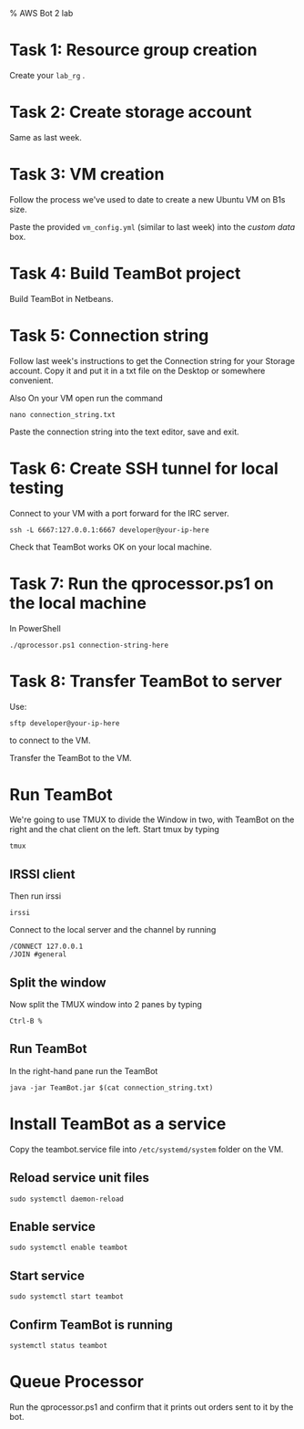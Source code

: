 % AWS Bot 2 lab

# Task 1: Resource group creation

Create your `lab_rg` .


# Task 2: Create storage account

Same as last week.


# Task 3: VM creation

Follow the process we've used to date to create a new Ubuntu VM on B1s size. 

Paste the provided `vm_config.yml` (similar to last week) into the *custom data* box.


# Task 4: Build TeamBot project

Build TeamBot in Netbeans. 


	
# Task 5: Connection string

Follow last week's instructions to get the Connection string for your Storage account.
Copy it and put it in a txt file on the Desktop or somewhere convenient.

Also On your VM open run the command

	nano connection_string.txt
	
Paste the connection string into the text editor, save and exit.
	

# Task 6: Create SSH tunnel for local testing

Connect to your VM with a port forward for the IRC server.

	ssh -L 6667:127.0.0.1:6667 developer@your-ip-here
	
Check that TeamBot works OK on your local machine. 


# Task 7: Run the qprocessor.ps1 on the local machine 

In PowerShell

	./qprocessor.ps1 connection-string-here


# Task 8: Transfer TeamBot to server

Use: 

	sftp developer@your-ip-here

to connect to the VM. 

Transfer the TeamBot to the VM. 
	

	
	
# Run TeamBot

We're going to use TMUX to divide the Window in two, with TeamBot on the right and the chat client on the left.
Start tmux by typing

	tmux
	
## IRSSI client
	
Then run irssi

	irssi
	
Connect to the local server and the channel by running

	/CONNECT 127.0.0.1
	/JOIN #general
	
## Split the window
	
Now split the TMUX window into 2 panes by typing

	Ctrl-B %
	
## Run TeamBot
	
In the right-hand pane run the TeamBot 

	java -jar TeamBot.jar $(cat connection_string.txt)
	

# Install TeamBot as a service

Copy the teambot.service file into `/etc/systemd/system` folder on the VM.


## Reload service unit files

	sudo systemctl daemon-reload
	
## Enable service

	sudo systemctl enable teambot
	
## Start service

	sudo systemctl start teambot
	
## Confirm TeamBot is running

	systemctl status teambot
	

# Queue Processor

Run the qprocessor.ps1 and confirm that it prints out orders sent to it by the bot.

